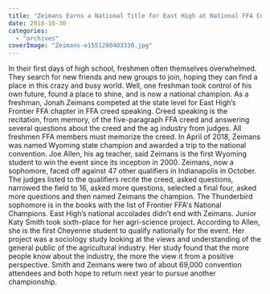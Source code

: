 ```yaml
---
title: "Zeimans Earns a National Title for East High at National FFA Convention"
date: 2018-10-30
categories: 
  - "archives"
coverImage: "Zeimans-e1551200403330.jpg"
---
```


In their first days of high school, freshmen often themselves overwhelmed. They search for new friends and new groups to join, hoping they can find a place in this crazy and busy world. Well, one freshman took control of his own future, found a place to shine, and is now a national champion. As a freshman, Jonah Zeimans competed at the state level for East High’s Frontier FFA chapter in FFA creed speaking. Creed speaking is the recitation, from memory, of the five-paragraph FFA creed and answering several questions about the creed and the ag industry from judges. All freshmen FFA members must memorize the creed. In April of 2018, Zeimans was named Wyoming state champion and awarded a trip to the national convention. Joe Allen, his ag teacher, said Zeimans is the first Wyoming student to win the event since its inception in 2000. Zeimans, now a sophomore, faced off against 47 other qualifiers in Indianapolis in October. The judges listed to the qualifiers recite the creed, asked questions, narrowed the field to 16, asked more questions, selected a final four, asked more questions and then named Zeimans the champion. The Thunderbird sophomore is in the books with the list of Frontier FFA's National Champions. East High’s national accolades didn’t end with Zeimans. Junior Katy Smith took sixth-place for her agri-science project. According to Allen, she is the first Cheyenne student to qualify nationally for the event. Her project was a sociology study looking at the views and understanding of the general public of the agricultural industry. Her study found that the more people know about the industry, the more the view it from a positive perspective. Smith and Zeimans were two of about 69,000 convention attendees and both hope to return next year to pursue another championship.
